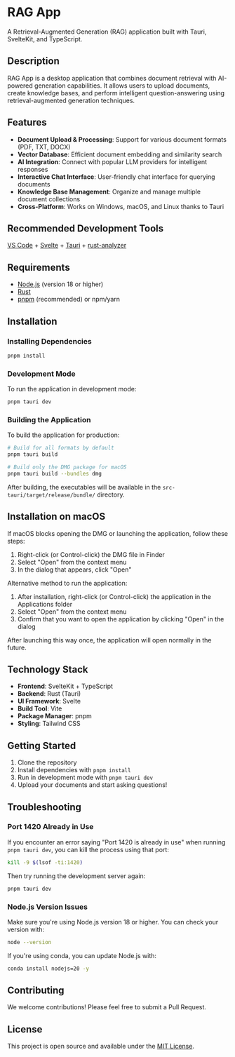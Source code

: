 # RAG App

A Retrieval-Augmented Generation (RAG) application built with Tauri, SvelteKit, and TypeScript.

## Description

RAG App is a desktop application that combines document retrieval with AI-powered generation capabilities. It allows users to upload documents, create knowledge bases, and perform intelligent question-answering using retrieval-augmented generation techniques.

## Features

- **Document Upload & Processing**: Support for various document formats (PDF, TXT, DOCX)
- **Vector Database**: Efficient document embedding and similarity search
- **AI Integration**: Connect with popular LLM providers for intelligent responses
- **Interactive Chat Interface**: User-friendly chat interface for querying documents
- **Knowledge Base Management**: Organize and manage multiple document collections
- **Cross-Platform**: Works on Windows, macOS, and Linux thanks to Tauri

## Recommended Development Tools

[VS Code](https://code.visualstudio.com/) + [Svelte](https://marketplace.visualstudio.com/items?itemName=svelte.svelte-vscode) + [Tauri](https://marketplace.visualstudio.com/items?itemName=tauri-apps.tauri-vscode) + [rust-analyzer](https://marketplace.visualstudio.com/items?itemName=rust-lang.rust-analyzer)

## Requirements

- [Node.js](https://nodejs.org/) (version 18 or higher)
- [Rust](https://www.rust-lang.org/tools/install)
- [pnpm](https://pnpm.io/installation) (recommended) or npm/yarn

## Installation

### Installing Dependencies

```bash
pnpm install
```

### Development Mode

To run the application in development mode:

```bash
pnpm tauri dev
```

### Building the Application

To build the application for production:

```bash
# Build for all formats by default
pnpm tauri build

# Build only the DMG package for macOS
pnpm tauri build --bundles dmg
```

After building, the executables will be available in the `src-tauri/target/release/bundle/` directory.

## Installation on macOS

If macOS blocks opening the DMG or launching the application, follow these steps:

1. Right-click (or Control-click) the DMG file in Finder
2. Select "Open" from the context menu
3. In the dialog that appears, click "Open"

Alternative method to run the application:

1. After installation, right-click (or Control-click) the application in the Applications folder
2. Select "Open" from the context menu
3. Confirm that you want to open the application by clicking "Open" in the dialog

After launching this way once, the application will open normally in the future.

## Technology Stack

- **Frontend**: SvelteKit + TypeScript
- **Backend**: Rust (Tauri)
- **UI Framework**: Svelte
- **Build Tool**: Vite
- **Package Manager**: pnpm
- **Styling**: Tailwind CSS

## Getting Started

1. Clone the repository
2. Install dependencies with `pnpm install`
3. Run in development mode with `pnpm tauri dev`
4. Upload your documents and start asking questions!

## Troubleshooting

### Port 1420 Already in Use

If you encounter an error saying "Port 1420 is already in use" when running `pnpm tauri dev`, you can kill the process using that port:

```bash
kill -9 $(lsof -ti:1420)
```

Then try running the development server again:

```bash
pnpm tauri dev
```

### Node.js Version Issues

Make sure you're using Node.js version 18 or higher. You can check your version with:

```bash
node --version
```

If you're using conda, you can update Node.js with:

```bash
conda install nodejs=20 -y
```

## Contributing

We welcome contributions! Please feel free to submit a Pull Request.

## License

This project is open source and available under the [MIT License](LICENSE).
